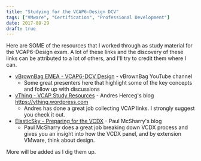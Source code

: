 ```yaml
---
title: "Studying for the VCAP6-Design DCV"
tags: ["VMware", "Certification", "Professional Development"]
date: 2017-08-29
draft: true
---
```


Here are SOME of the resources that I worked through as study material for the VCAP6-Design exam. A lot of these links and the discovery of these links can be attributed to a lot of others, and I'll try to credit them where I can.

* [vBrownBag EMEA - VCAP6-DCV Design](https://www.youtube.com/watch?v=bh1035s4V7s&list=PLYt3WRI29sdYQD2DMhBNTgQrjNtA3XqTg) - vBrownBag YouTube channel
  * Some great presenters here that highlight some of the key concepts and follow up with discussions
* [vThing - VCAP Study Resources](https://vthing.wordpress.com/2016/03/21/vcap6-dcv-design-study-resources/) - Andres Herceg's blog https://vthing.wordpress.com
  * Andres has done a great job collecting VCAP links. I strongly suggest you check it out.
* [ElasticSky - Preparing for the VCDX](http://www.elasticsky.co.uk/vcdx_defense_design_scenario/) - Paul McSharry's blog
  * Paul McSharry does a great job breaking down VCDX process and gives you an insight into how the VCDX panel, and by extension VMware, think about design.

More will be added as I dig them up.